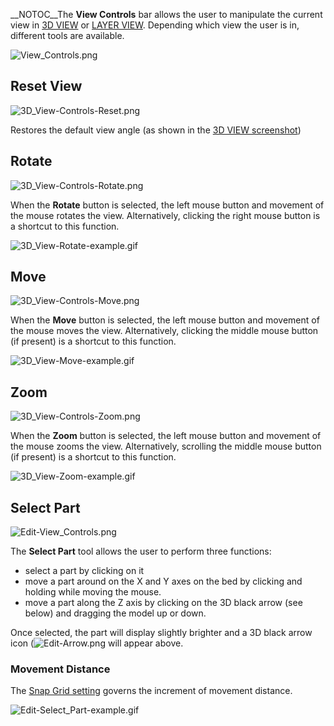 \_\_NOTOC\_\_The **View Controls** bar allows the user to manipulate the
current view in [3D VIEW](3d-view.md) or [LAYER
VIEW](layer-view.md). Depending which view the user is in,
different tools are available.

![View\_Controls.png](http://wiki.mattercontrol.com/images/b/ba/View_Controls.png "View_Controls.png")

## Reset View

![3D\_View-Controls-Reset.png](http://wiki.mattercontrol.com/images/e/ee/3D_View-Controls-Reset.png
"3D_View-Controls-Reset.png")

Restores the default view angle (as shown in the [3D VIEW
screenshot](:file:3d-view-ss.png))

## Rotate

![3D\_View-Controls-Rotate.png](http://wiki.mattercontrol.com/images/d/d2/3D_View-Controls-Rotate.png
"3D_View-Controls-Rotate.png")

When the **Rotate** button is selected, the left mouse button and
movement of the mouse rotates the view. Alternatively, clicking the
right mouse button is a shortcut to this function.

![3D\_View-Rotate-example.gif](http://wiki.mattercontrol.com/images/7/76/3D_View-Rotate-example.gif
"3D_View-Rotate-example.gif")

## Move

![3D\_View-Controls-Move.png](http://wiki.mattercontrol.com/images/b/b6/3D_View-Controls-Move.png
"3D_View-Controls-Move.png")

When the **Move** button is selected, the left mouse button and movement
of the mouse moves the view. Alternatively, clicking the middle mouse
button (if present) is a shortcut to this function.

![3D\_View-Move-example.gif](http://wiki.mattercontrol.com/images/7/70/3D_View-Move-example.gif
"3D_View-Move-example.gif")

## Zoom

![3D\_View-Controls-Zoom.png](http://wiki.mattercontrol.com/images/1/18/3D_View-Controls-Zoom.png
"3D_View-Controls-Zoom.png")

When the **Zoom** button is selected, the left mouse button and movement
of the mouse zooms the view. Alternatively, scrolling the middle mouse
button (if present) is a shortcut to this function.

![3D\_View-Zoom-example.gif](http://wiki.mattercontrol.com/images/a/a5/3D_View-Zoom-example.gif
"3D_View-Zoom-example.gif")

## Select Part

![Edit-View\_Controls.png](http://wiki.mattercontrol.com/images/7/7f/Edit-View_Controls.png
"Edit-View_Controls.png")

The **Select Part** tool allows the user to perform three functions:

  - select a part by clicking on it
  - move a part around on the X and Y axes on the bed by clicking and
    holding while moving the mouse.
  - move a part along the Z axis by clicking on the 3D black arrow (see
    below) and dragging the model up or down.

Once selected, the part will display slightly brighter and a 3D black
arrow icon (![Edit-Arrow.png](http://wiki.mattercontrol.com/images/9/97/Edit-Arrow.png "Edit-Arrow.png") will
appear above.

### Movement Distance

The [Snap Grid setting](3d-view/edit.md#Snap_Grid) governs the
increment of movement distance.

![Edit-Select\_Part-example.gif](http://wiki.mattercontrol.com/images/f/fb/Edit-Select_Part-example.gif
"Edit-Select_Part-example.gif")
